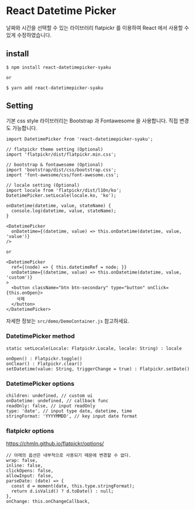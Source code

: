 # React Datetime Picker

날짜와 시간을 선택할 수 있는 라이브러리 flatpickr 를 이용하여 React 에서 사용할 수 있게 수정하였습니다.

## install

```
$ npm install react-datetimepicker-syaku

or

$ yarn add react-datetimepicker-syaku
```

## Setting

기본 css style 라이브러리는 Bootstrap 과 Fontawesome 을 사용합니다. 직접 변경도 가능합니다.

```
import DatetimePicker from 'react-datetimepicker-syaku';

// flatpickr theme setting (Optional)
import 'flatpickr/dist/flatpickr.min.css';

// bootstrap & fontawesome (Optional)
import 'bootstrap/dist/css/bootstrap.css';
import 'font-awesome/css/font-awesome.css';

// locale setting (Optional)
import locale from 'flatpickr/dist/l10n/ko';
DatetimePicker.setLocale(locale.ko, 'ko');

onDatetime(datetime, value, stateName) {
  console.log(datetime, value, stateName);
}

<DatetimePicker
  onDatetime={(datetime, value) => this.onDatetime(datetime, value, 'value')}
/>

or

<DatetimePicker
  ref={(node) => { this.datetimeRef = node; }}
  onDatetime={(datetime, value) => this.onDatetime(datetime, value, 'custom')}
>
  <button className="btn btn-secondary" type="button" onClick={this.onOpen}>
    삭제
  </button>
</DatetimePicker>
```

자세한 정보는 `src/demo/DemoContainer.js` 참고하세요.


### DatetimePicker method

```
static setLocale(Locale: Flatpickr.Locale, locale: String) : locale

onOpen() : Flatpickr.toggle()
onClear() : Flatpickr.clear()
setDatetime(value: String, triggerChange = true) : Flatpickr.setDate()
```

### DatetimePicker options

```
children: undefined, // custom ui
onDatetime: undefined, // callback func
readOnly: false, // input readOnly
type: 'date', // input type date, datetime, time
stringFormat: 'YYYYMMDD', // key input date format
```

### flatpickr options

https://chmln.github.io/flatpickr/options/

```
// 아래의 옵션은 내부적으로 사용되기 때문에 변경할 수 없다.
wrap: false,
inline: false,
clickOpens: false,
allowInput: false,
parseDate: (date) => {
  const d = moment(date, this.type.stringFormat);
  return d.isValid() ? d.toDate() : null;
},
onChange: this.onChangeCallback,
```
